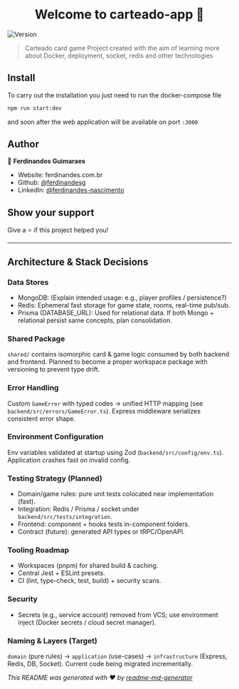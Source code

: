 <h1 align="center">Welcome to carteado-app 👋</h1>
<p>
  <img alt="Version" src="https://img.shields.io/badge/version-1.0-blue.svg?cacheSeconds=2592000" />
</p>

> Carteado card game
> Project created with the aim of learning more about Docker, deployment, socket, redis and other technologies

## Install

To carry out the installation you just need to run the docker-compose file

```sh
npm run start:dev
```

and soon after the web application will be available on port `:3000`

## Author

👤 **Ferdinandes Guimaraes**

- Website: ferdinandes.com.br
- Github: [@ferdinandesg](https://github.com/ferdinandesg)
- LinkedIn: [@ferdinandes-nascimento](https://linkedin.com/in/ferdinandes-nascimento)

## Show your support

Give a ⭐️ if this project helped you!

---

## Architecture & Stack Decisions

### Data Stores

- MongoDB: (Explain intended usage: e.g., player profiles / persistence?)
- Redis: Ephemeral fast storage for game state, rooms, real-time pub/sub.
- Prisma (DATABASE_URL): Used for relational data. If both Mongo + relational persist same concepts, plan consolidation.

### Shared Package

`shared/` contains isomorphic card & game logic consumed by both backend and frontend. Planned to become a proper workspace package with versioning to prevent type drift.

### Error Handling

Custom `GameError` with typed codes -> unified HTTP mapping (see `backend/src/errors/GameError.ts`). Express middleware serializes consistent error shape.

### Environment Configuration

Env variables validated at startup using Zod (`backend/src/config/env.ts`). Application crashes fast on invalid config.

### Testing Strategy (Planned)

- Domain/game rules: pure unit tests colocated near implementation (fast).
- Integration: Redis / Prisma / socket under `backend/src/tests/integration`.
- Frontend: component + hooks tests in-component folders.
- Contract (future): generated API types or tRPC/OpenAPI.

### Tooling Roadmap

- Workspaces (pnpm) for shared build & caching.
- Central Jest + ESLint presets.
- CI (lint, type-check, test, build) + security scans.

### Security

- Secrets (e.g., service account) removed from VCS; use environment inject (Docker secrets / cloud secret manager).

### Naming & Layers (Target)

`domain` (pure rules) → `application` (use-cases) → `infrastructure` (Express, Redis, DB, Socket). Current code being migrated incrementally.

_This README was generated with ❤️ by [readme-md-generator](https://github.com/kefranabg/readme-md-generator)_

